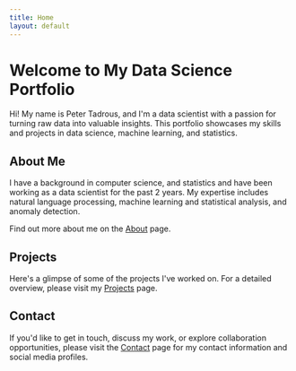 ```yaml
---
title: Home
layout: default
---
```


# Welcome to My Data Science Portfolio

Hi! My name is Peter Tadrous, and I'm a data scientist with a passion for turning raw data into valuable insights. This portfolio showcases my skills and projects in data science, machine learning, and statistics.

## About Me

I have a background in computer science, and statistics and have been working as a data scientist for the past 2 years. My expertise includes natural language processing, machine learning and statistical analysis, and anomaly detection.

Find out more about me on the [About](about.md) page.

## Projects

Here's a glimpse of some of the projects I've worked on. For a detailed overview, please visit my [Projects](projects.md) page.

## Contact

If you'd like to get in touch, discuss my work, or explore collaboration opportunities, please visit the [Contact](contact.md) page for my contact information and social media profiles.

